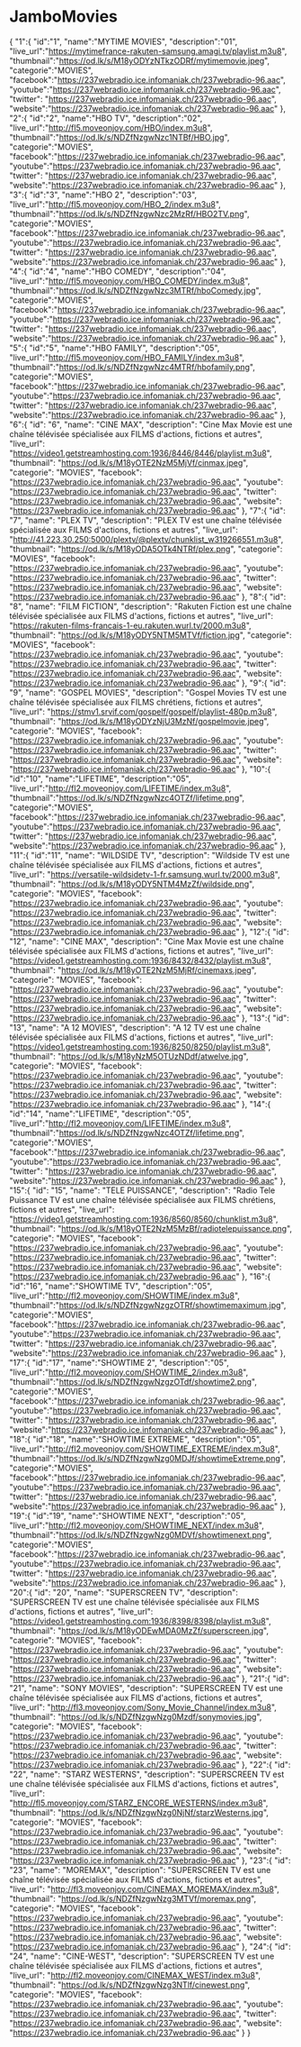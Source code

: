 # JamboMovies
{
  "1":{
  "id":"1",
  "name":"MYTIME MOVIES",
  "description":"01",
  "live_url":"https://mytimefrance-rakuten-samsung.amagi.tv/playlist.m3u8",
  "thumbnail":"https://od.lk/s/M18yODYzNTkzODRf/mytimemovie.jpeg",
  "categorie":"MOVIES",
  "facebook":"https://237webradio.ice.infomaniak.ch/237webradio-96.aac",
  "youtube":"https://237webradio.ice.infomaniak.ch/237webradio-96.aac",
  "twitter": "https://237webradio.ice.infomaniak.ch/237webradio-96.aac",
  "website":"https://237webradio.ice.infomaniak.ch/237webradio-96.aac"
  },
 "2":{ 
  "id":"2",
  "name":"HBO TV",
  "description":"02",
  "live_url":"http://fl5.moveonjoy.com/HBO/index.m3u8",
  "thumbnail":"https://od.lk/s/NDZfNzgwNzc1NTBf/HBO.jpg",
  "categorie":"MOVIES",
  "facebook":"https://237webradio.ice.infomaniak.ch/237webradio-96.aac",
  "youtube":"https://237webradio.ice.infomaniak.ch/237webradio-96.aac",
  "twitter": "https://237webradio.ice.infomaniak.ch/237webradio-96.aac",
  "website":"https://237webradio.ice.infomaniak.ch/237webradio-96.aac"
  },
  "3":{ 
  "id":"3",
  "name":"HBO 2",
  "description":"03",
  "live_url":"http://fl5.moveonjoy.com/HBO_2/index.m3u8",
  "thumbnail":"https://od.lk/s/NDZfNzgwNzc2MzRf/HBO2TV.png",
  "categorie":"MOVIES",
  "facebook":"https://237webradio.ice.infomaniak.ch/237webradio-96.aac",
  "youtube":"https://237webradio.ice.infomaniak.ch/237webradio-96.aac",
  "twitter": "https://237webradio.ice.infomaniak.ch/237webradio-96.aac",
  "website":"https://237webradio.ice.infomaniak.ch/237webradio-96.aac"
  },
  "4":{ 
  "id":"4",
  "name":"HBO COMEDY",
  "description":"04",
  "live_url":"http://fl5.moveonjoy.com/HBO_COMEDY/index.m3u8",
  "thumbnail":"https://od.lk/s/NDZfNzgwNzc3MTRf/hboComedy.jpg",
  "categorie":"MOVIES",
  "facebook":"https://237webradio.ice.infomaniak.ch/237webradio-96.aac",
  "youtube":"https://237webradio.ice.infomaniak.ch/237webradio-96.aac",
  "twitter": "https://237webradio.ice.infomaniak.ch/237webradio-96.aac",
  "website":"https://237webradio.ice.infomaniak.ch/237webradio-96.aac"
  }, 
  "5":{ 
  "id":"5",
  "name":"HBO FAMILY",
  "description":"05",
  "live_url":"http://fl5.moveonjoy.com/HBO_FAMILY/index.m3u8",
  "thumbnail":"https://od.lk/s/NDZfNzgwNzc4MTRf/hbofamily.png",
  "categorie":"MOVIES",
  "facebook":"https://237webradio.ice.infomaniak.ch/237webradio-96.aac",
  "youtube":"https://237webradio.ice.infomaniak.ch/237webradio-96.aac",
  "twitter": "https://237webradio.ice.infomaniak.ch/237webradio-96.aac",
  "website":"https://237webradio.ice.infomaniak.ch/237webradio-96.aac"
  }, 
  "6":{
  "id": "6",
  "name": "CINE MAX",
  "description": "Cine Max Movie est une chaîne télévisée spécialisée aux FILMS d'actions, fictions et autres",
  "live_url": "https://video1.getstreamhosting.com:1936/8446/8446/playlist.m3u8",
  "thumbnail": "https://od.lk/s/M18yOTE2NzM5MjVf/cinmax.jpeg",
  "categorie": "MOVIES",
  "facebook": "https://237webradio.ice.infomaniak.ch/237webradio-96.aac",
  "youtube": "https://237webradio.ice.infomaniak.ch/237webradio-96.aac",
  "twitter": "https://237webradio.ice.infomaniak.ch/237webradio-96.aac",
  "website": "https://237webradio.ice.infomaniak.ch/237webradio-96.aac"
  },
  "7":{
  "id": "7",
  "name": "PLEX TV",
  "description": "PLEX TV est une chaîne télévisée spécialisée aux FILMS d'actions, fictions et autres",
  "live_url": "http://41.223.30.250:5000/plextv/@plextv/chunklist_w319266551.m3u8",
  "thumbnail": "https://od.lk/s/M18yODA5OTk4NTRf/plex.png",
  "categorie": "MOVIES",
  "facebook": "https://237webradio.ice.infomaniak.ch/237webradio-96.aac",
  "youtube": "https://237webradio.ice.infomaniak.ch/237webradio-96.aac",
  "twitter": "https://237webradio.ice.infomaniak.ch/237webradio-96.aac",
  "website": "https://237webradio.ice.infomaniak.ch/237webradio-96.aac"
  },
  "8":{
  "id": "8",
  "name": "FILM FICTION",
  "description": "Rakuten Fiction est une chaîne télévisée spécialisée aux FILMS d'actions, fictions et autres",
  "live_url": "https://rakuten-films-francais-1-eu.rakuten.wurl.tv/2000.m3u8",
  "thumbnail": "https://od.lk/s/M18yODY5NTM5MTVf/fiction.jpg",
  "categorie": "MOVIES",
  "facebook": "https://237webradio.ice.infomaniak.ch/237webradio-96.aac",
  "youtube": "https://237webradio.ice.infomaniak.ch/237webradio-96.aac",
  "twitter": "https://237webradio.ice.infomaniak.ch/237webradio-96.aac",
  "website": "https://237webradio.ice.infomaniak.ch/237webradio-96.aac"
  },
  "9":{
  "id": "9",
  "name": "GOSPEL MOVIES",
  "description": "Gospel Movies TV est une chaîne télévisée spécialisée aux FILMS chrétiens, fictions et autres",
  "live_url": "https://stmv1.srvif.com/gospelf/gospelf/playlist-480p.m3u8",
  "thumbnail": "https://od.lk/s/M18yODYzNjU3MzNf/gospelmovie.jpeg",
  "categorie": "MOVIES",
  "facebook": "https://237webradio.ice.infomaniak.ch/237webradio-96.aac",
  "youtube": "https://237webradio.ice.infomaniak.ch/237webradio-96.aac",
  "twitter": "https://237webradio.ice.infomaniak.ch/237webradio-96.aac",
  "website": "https://237webradio.ice.infomaniak.ch/237webradio-96.aac"
  },
  "10":{ 
  "id":"10",
  "name":"LIFETIME",
  "description":"05",
  "live_url":"http://fl2.moveonjoy.com/LIFETIME/index.m3u8",
  "thumbnail":"https://od.lk/s/NDZfNzgwNzc4OTZf/lifetime.png",
  "categorie":"MOVIES",
  "facebook":"https://237webradio.ice.infomaniak.ch/237webradio-96.aac",
  "youtube":"https://237webradio.ice.infomaniak.ch/237webradio-96.aac",
  "twitter": "https://237webradio.ice.infomaniak.ch/237webradio-96.aac",
  "website":"https://237webradio.ice.infomaniak.ch/237webradio-96.aac"
  }, 
  "11":{
  "id":"11",
  "name": "WILDSIDE TV",
  "description": "Wildside TV est une chaîne télévisée spécialisée aux FILMS d'actions, fictions et autres",
  "live_url": "https://versatile-wildsidetv-1-fr.samsung.wurl.tv/2000.m3u8",
  "thumbnail": "https://od.lk/s/M18yODY5NTM4MzZf/wildside.png",
  "categorie": "MOVIES",
  "facebook": "https://237webradio.ice.infomaniak.ch/237webradio-96.aac",
  "youtube": "https://237webradio.ice.infomaniak.ch/237webradio-96.aac",
  "twitter": "https://237webradio.ice.infomaniak.ch/237webradio-96.aac",
  "website": "https://237webradio.ice.infomaniak.ch/237webradio-96.aac"
  },
  "12":{
  "id": "12",
  "name": "CINE MAX",
  "description": "Cine Max Movie est une chaîne télévisée spécialisée aux FILMS d'actions, fictions et autres",
  "live_url": "https://video1.getstreamhosting.com:1936/8432/8432/playlist.m3u8",
  "thumbnail": "https://od.lk/s/M18yOTE2NzM5MjRf/cinemaxs.jpeg",
  "categorie": "MOVIES",
  "facebook": "https://237webradio.ice.infomaniak.ch/237webradio-96.aac",
  "youtube": "https://237webradio.ice.infomaniak.ch/237webradio-96.aac",
  "twitter": "https://237webradio.ice.infomaniak.ch/237webradio-96.aac",
  "website": "https://237webradio.ice.infomaniak.ch/237webradio-96.aac"
  },
  "13":{
  "id": "13",
  "name": "A 12 MOVIES",
  "description": "A 12 TV est une chaîne télévisée spécialisée aux FILMS d'actions, fictions et autres",
  "live_url": "https://video1.getstreamhosting.com:1936/8250/8250/playlist.m3u8",
  "thumbnail": "https://od.lk/s/M18yNzM5OTUzNDdf/atwelve.jpg",
  "categorie": "MOVIES",
  "facebook": "https://237webradio.ice.infomaniak.ch/237webradio-96.aac",
  "youtube": "https://237webradio.ice.infomaniak.ch/237webradio-96.aac",
  "twitter": "https://237webradio.ice.infomaniak.ch/237webradio-96.aac",
  "website": "https://237webradio.ice.infomaniak.ch/237webradio-96.aac"
  },
  "14":{ 
  "id":"14",
  "name":"LIFETIME",
  "description":"05",
  "live_url":"http://fl2.moveonjoy.com/LIFETIME/index.m3u8",
  "thumbnail":"https://od.lk/s/NDZfNzgwNzc4OTZf/lifetime.png",
  "categorie":"MOVIES",
  "facebook":"https://237webradio.ice.infomaniak.ch/237webradio-96.aac",
  "youtube":"https://237webradio.ice.infomaniak.ch/237webradio-96.aac",
  "twitter": "https://237webradio.ice.infomaniak.ch/237webradio-96.aac",
  "website":"https://237webradio.ice.infomaniak.ch/237webradio-96.aac"
  }, 
  "15":{
  "id": "15",
  "name": "TELE PUISSANCE",
  "description": "Radio Tele Puissance TV est une chaîne télévisée spécialisée aux FILMS chrétiens, fictions et autres",
  "live_url": "https://video1.getstreamhosting.com:1936/8560/8560/chunklist.m3u8",
  "thumbnail": "https://od.lk/s/M18yOTE2NzM5MzBf/radiotelepuissance.png",
  "categorie": "MOVIES",
  "facebook": "https://237webradio.ice.infomaniak.ch/237webradio-96.aac",
  "youtube": "https://237webradio.ice.infomaniak.ch/237webradio-96.aac",
  "twitter": "https://237webradio.ice.infomaniak.ch/237webradio-96.aac",
  "website": "https://237webradio.ice.infomaniak.ch/237webradio-96.aac"
  },
  "16":{ 
  "id":"16",
  "name":"SHOWTIME TV",
  "description":"05",
  "live_url":"http://fl2.moveonjoy.com/SHOWTIME/index.m3u8",
  "thumbnail":"https://od.lk/s/NDZfNzgwNzgzOTRf/showtimemaximum.jpg",
  "categorie":"MOVIES",
  "facebook":"https://237webradio.ice.infomaniak.ch/237webradio-96.aac",
  "youtube":"https://237webradio.ice.infomaniak.ch/237webradio-96.aac",
  "twitter": "https://237webradio.ice.infomaniak.ch/237webradio-96.aac",
  "website":"https://237webradio.ice.infomaniak.ch/237webradio-96.aac"
  }, 
  "17":{ 
  "id":"17",
  "name":"SHOWTIME 2",
  "description":"05",
  "live_url":"http://fl2.moveonjoy.com/SHOWTIME_2/index.m3u8",
  "thumbnail":"https://od.lk/s/NDZfNzgwNzgzOTdf/showtime2.png",
  "categorie":"MOVIES",
  "facebook":"https://237webradio.ice.infomaniak.ch/237webradio-96.aac",
  "youtube":"https://237webradio.ice.infomaniak.ch/237webradio-96.aac",
  "twitter": "https://237webradio.ice.infomaniak.ch/237webradio-96.aac",
  "website":"https://237webradio.ice.infomaniak.ch/237webradio-96.aac"
  },  
  "18":{ 
  "id":"18",
  "name":"SHOWTIME EXTREME",
  "description":"05",
  "live_url":"http://fl2.moveonjoy.com/SHOWTIME_EXTREME/index.m3u8",
  "thumbnail":"https://od.lk/s/NDZfNzgwNzg0MDJf/showtimeExtreme.png",
  "categorie":"MOVIES",
  "facebook":"https://237webradio.ice.infomaniak.ch/237webradio-96.aac",
  "youtube":"https://237webradio.ice.infomaniak.ch/237webradio-96.aac",
  "twitter": "https://237webradio.ice.infomaniak.ch/237webradio-96.aac",
  "website":"https://237webradio.ice.infomaniak.ch/237webradio-96.aac"
  },  
  "19":{ 
  "id":"19",
  "name":"SHOWTIME NEXT",
  "description":"05",
  "live_url":"http://fl2.moveonjoy.com/SHOWTIME_NEXT/index.m3u8",
  "thumbnail":"https://od.lk/s/NDZfNzgwNzg0MDVf/showtimenext.png",
  "categorie":"MOVIES",
  "facebook":"https://237webradio.ice.infomaniak.ch/237webradio-96.aac",
  "youtube":"https://237webradio.ice.infomaniak.ch/237webradio-96.aac",
  "twitter": "https://237webradio.ice.infomaniak.ch/237webradio-96.aac",
  "website":"https://237webradio.ice.infomaniak.ch/237webradio-96.aac"
  },  
  "20":{
  "id": "20",
  "name": "SUPERSCREEN TV",
  "description": "SUPERSCREEN TV est une chaîne télévisée spécialisée aux FILMS d'actions, fictions et autres",
  "live_url": "https://video1.getstreamhosting.com:1936/8398/8398/playlist.m3u8",
  "thumbnail": "https://od.lk/s/M18yODEwMDA0MzZf/superscreen.jpg",
  "categorie": "MOVIES",
  "facebook": "https://237webradio.ice.infomaniak.ch/237webradio-96.aac",
  "youtube": "https://237webradio.ice.infomaniak.ch/237webradio-96.aac",
  "twitter": "https://237webradio.ice.infomaniak.ch/237webradio-96.aac",
  "website": "https://237webradio.ice.infomaniak.ch/237webradio-96.aac"
  },
  "21":{
  "id": "21",
  "name": "SONY MOVIES",
  "description": "SUPERSCREEN TV est une chaîne télévisée spécialisée aux FILMS d'actions, fictions et autres",
  "live_url": "http://fl3.moveonjoy.com/Sony_Movie_Channel/index.m3u8",
  "thumbnail": "https://od.lk/s/NDZfNzgwNzg0Mzdf/sonymovies.jpg",
  "categorie": "MOVIES",
  "facebook": "https://237webradio.ice.infomaniak.ch/237webradio-96.aac",
  "youtube": "https://237webradio.ice.infomaniak.ch/237webradio-96.aac",
  "twitter": "https://237webradio.ice.infomaniak.ch/237webradio-96.aac",
  "website": "https://237webradio.ice.infomaniak.ch/237webradio-96.aac"
  },
  "22":{
  "id": "22",
  "name": "STARZ WESTERNS",
  "description": "SUPERSCREEN TV est une chaîne télévisée spécialisée aux FILMS d'actions, fictions et autres",
  "live_url": "http://fl5.moveonjoy.com/STARZ_ENCORE_WESTERNS/index.m3u8",
  "thumbnail": "https://od.lk/s/NDZfNzgwNzg0NjNf/starzWesterns.jpg",
  "categorie": "MOVIES",
  "facebook": "https://237webradio.ice.infomaniak.ch/237webradio-96.aac",
  "youtube": "https://237webradio.ice.infomaniak.ch/237webradio-96.aac",
  "twitter": "https://237webradio.ice.infomaniak.ch/237webradio-96.aac",
  "website": "https://237webradio.ice.infomaniak.ch/237webradio-96.aac"
  },
  "23":{
  "id": "23",
  "name": "MOREMAX",
  "description": "SUPERSCREEN TV est une chaîne télévisée spécialisée aux FILMS d'actions, fictions et autres",
  "live_url": "http://fl3.moveonjoy.com/CINEMAX_MOREMAX/index.m3u8",
  "thumbnail": "https://od.lk/s/NDZfNzgwNzg3MTVf/moremax.png",
  "categorie": "MOVIES",
  "facebook": "https://237webradio.ice.infomaniak.ch/237webradio-96.aac",
  "youtube": "https://237webradio.ice.infomaniak.ch/237webradio-96.aac",
  "twitter": "https://237webradio.ice.infomaniak.ch/237webradio-96.aac",
  "website": "https://237webradio.ice.infomaniak.ch/237webradio-96.aac"
  },
  "24":{
  "id": "24",
  "name": "CINE-WEST",
  "description": "SUPERSCREEN TV est une chaîne télévisée spécialisée aux FILMS d'actions, fictions et autres",
  "live_url": "http://fl2.moveonjoy.com/CINEMAX_WEST/index.m3u8",
  "thumbnail": "https://od.lk/s/NDZfNzgwNzg3NTlf/cinewest.png",
  "categorie": "MOVIES",
  "facebook": "https://237webradio.ice.infomaniak.ch/237webradio-96.aac",
  "youtube": "https://237webradio.ice.infomaniak.ch/237webradio-96.aac",
  "twitter": "https://237webradio.ice.infomaniak.ch/237webradio-96.aac",
  "website": "https://237webradio.ice.infomaniak.ch/237webradio-96.aac"
  }
}

